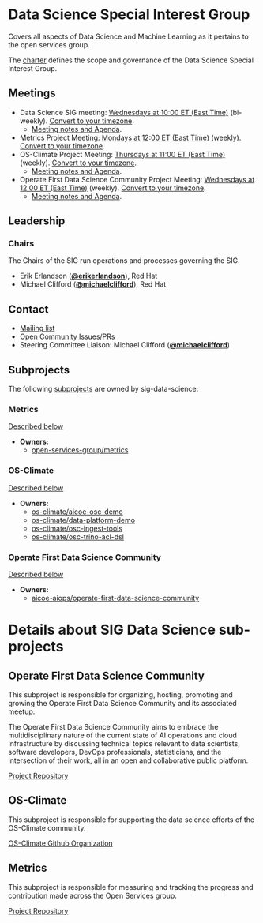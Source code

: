 <!---
This is an autogenerated file!

Please do not edit this file directly, but instead make changes to the
sigs.yaml file in the project root.

This file is part of https://github.com/open-services-group/community

To understand how this file is generated, see https://git.k8s.io/community/generator/README.md
--->
# Data Science Special Interest Group

Covers all aspects of Data Science and Machine Learning as it pertains to the open services group.

The [charter](charter.md) defines the scope and governance of the Data Science Special Interest Group.

## Meetings
* Data Science SIG meeting: [Wednesdays at 10:00 ET (East Time)](https://meet.google.com/ufs-hgvi-oni) (bi-weekly). [Convert to your timezone](http://www.thetimezoneconverter.com/?t=10:00&tz=ET%20%28East%20Time%29).
  * [Meeting notes and Agenda](https://docs.google.com/document/d/1KecKMMva2wQxUZFdBpd291q75Z7ATp7F1YihMbuC_xg/edit).
* Metrics Project Meeting: [Mondays at 12:00 ET (East Time)](https://meet.google.com/efp-yipi-ibj) (weekly). [Convert to your timezone](http://www.thetimezoneconverter.com/?t=12:00&tz=ET%20%28East%20Time%29).
* OS-Climate Project Meeting: [Thursdays at 11:00 ET (East Time)](https://meet.google.com/kdy-sqyf-rud) (weekly). [Convert to your timezone](http://www.thetimezoneconverter.com/?t=11:00&tz=ET%20%28East%20Time%29).
  * [Meeting notes and Agenda](https://docs.google.com/document/d/1PZTRTrU68LZXUy9GgKCp38KpVyG4lrN5Cw8Zv9pGmjE/edit).
* Operate First Data Science Community Project Meeting: [Wednesdays at 12:00 ET (East Time)](https://meet.google.com/ngp-npcx-nws) (weekly). [Convert to your timezone](http://www.thetimezoneconverter.com/?t=12:00&tz=ET%20%28East%20Time%29).
  * [Meeting notes and Agenda](https://docs.google.com/document/d/19_xPxfsazD6rJfe1aHNjVC9_bKpOfnepsifCZ4GBw8o/edit).

## Leadership

### Chairs
The Chairs of the SIG run operations and processes governing the SIG.

* Erik Erlandson (**[@erikerlandson](https://github.com/erikerlandson)**), Red Hat
* Michael Clifford (**[@michaelclifford](https://github.com/michaelclifford)**), Red Hat

## Contact
- [Mailing list]()
- [Open Community Issues/PRs](https://github.com/open-services-group/community/labels/sig%2Fdata-science)
- Steering Committee Liaison: Michael Clifford (**[@michaelclifford](https://github.com/michaelclifford)**)

## Subprojects

The following [subprojects][subproject-definition] are owned by sig-data-science:
### Metrics
[Described below](#metrics)
- **Owners:**
  - [open-services-group/metrics](https://github.com/open-services-group/metrics/blob/main/OWNERS)
### OS-Climate
[Described below](#os-climate)
- **Owners:**
  - [os-climate/aicoe-osc-demo](https://github.com/os-climate/aicoe-osc-demo/blob/master/OWNERS)
  - [os-climate/data-platform-demo](https://github.com/os-climate/data-platform-demo/blob/master/OWNERS)
  - [os-climate/osc-ingest-tools](https://github.com/os-climate/osc-ingest-tools/blob/main/OWNERS)
  - [os-climate/osc-trino-acl-dsl](https://github.com/os-climate/osc-trino-acl-dsl/blob/main/OWNERS)
### Operate First Data Science Community
[Described below](#operate-first-data-science-community)
- **Owners:**
  - [aicoe-aiops/operate-first-data-science-community](https://github.com/aicoe-aiops/operate-first-data-science-community/blob/main/OWNERS)

[subproject-definition]: https://github.com/open-services-group/community/blob/master/governance.md#subprojects
<!-- BEGIN CUSTOM CONTENT -->

# Details about SIG Data Science sub-projects

## Operate First Data Science Community

This subproject is responsible for organizing, hosting, promoting and growing the Operate First Data Science Community and its associated meetup.

The  Operate First Data Science Community aims to embrace the multidisciplinary nature of the current state of AI operations and cloud infrastructure by discussing technical topics relevant to data scientists, software developers, DevOps professionals, statisticians, and the intersection of their work, all in an open and collaborative public platform.

[Project Repository](https://github.com/aicoe-aiops/operate-first-data-science-community)

## OS-Climate

This subproject is responsible for supporting the data science efforts of the OS-Climate community.


[OS-Climate Github Organization](https://github.com/os-climate)

## Metrics

This subproject is responsible for measuring and tracking the progress and contribution made across the Open Services group.

[Project Repository](https://github.com/open-services-group/metrics)

<!-- END CUSTOM CONTENT -->
